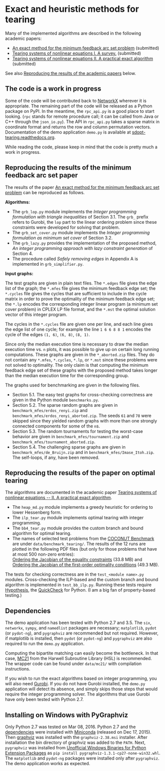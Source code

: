
Exact and heuristic methods for tearing
=======================================

Many of the implemented algorithms are described in the following 
academic papers:

  - [An exact method for the minimum feedback arc set problem](http://reliablecomputing.eu/baharev_minimum_feedback_arc_set.pdf) (submitted)
  - [Tearing systems of nonlinear equations I. A survey.](http://reliablecomputing.eu/baharev_tearing_survey.pdf) (submitted)
  - [Tearing systems of nonlinear equations II. A practical exact algorithm](http://reliablecomputing.eu/baharev_tearing_exact_algorithm.pdf) (submitted)

See also [Reproducing the results of the academic papers](#reproducing-the-results-of-minimum-feedback-arc-set-paper)
below.


The code is a work in progress
------------------------------

Some of the code will be contributed back to 
[NetworkX](http://networkx.github.io/documentation/latest/overview.html)
wherever it is appropriate. The remaining part of the code will be released 
as a Python package on PyPI. In the meantime, the `rpc_api.py` is a good place 
to start looking. (`rpc` stands for remote procedure call; it can be called from
Java or C++ through the `json_io.py`). The API in `rpc_api.py` takes a sparse
matrix in coordinate format and returns the row and column permutation vectors.
Documentation of the demo application `demo.py` is available at 
[sdopt-tearing.readthedocs.org](https://sdopt-tearing.readthedocs.org).

While reading the code, please keep in mind that the code is pretty much
a work in progress.


Reproducing the results of the minimum feedback arc set paper
-------------------------------------------------------------

The results of the paper
[An exact method for the minimum feedback arc set problem](http://reliablecomputing.eu/baharev_minimum_feedback_arc_set.pdf) 
can be reproduced as follows. 

**Algorithms:**

 - The `grb_lop.py` module implements the *Integer programming 
 formulation with triangle inequalities* of Section 3.1. The `grb_` 
 prefix refers to Gurobi, the `lop` part to the linear ordering problem 
 since these constraints were developed for solving that problem. 
 - The `grb_set_cover.py` module implements the *Integer programming 
 formulation as minimum set cover* of Section 3.2. 
 - The `grb_lazy.py` provides the implementation of the proposed method, 
 *An integer programming approach with lazy constraint generation* of Section 4.
 - The procedure called *Safely removing edges* in Appendix A is 
 implemented in `grb_simplifier.py`.

**Input graphs:**
 
The test graphs are given in plain text files. The `*.edges` file 
gives the edge list of the graph; the `*.mfes` file gives the minimum feedback
edge set; the `*.cycles` file gives the cycles that are sufficient to include in
the cycle matrix in order to prove the optimality of the minimum feedback edge 
set; the `*.lp` encodes the corresponding integer linear program (a minimum 
set cover problem) in CPLEX LP file format, and the `*.mst` the optimal 
solution vector of this integer program. 

The cycles in the `*.cycles` file are given one per line, and each line gives 
the edge list of one cycle; for example the line `1 6 6 8 8 1` encodes the 
cycle of the edges `(1, 6)`, `(6, 8)`, `(8, 1)`.

Since only the median execution time is necessary to draw the median execution 
time vs. `n` plots, it was possible to give up on certain long running 
computations. These graphs are given in the `*_aborted.zip` files. They do not 
contain any `*.mfes`, `*.cycles`, `*.lp`, or `*.mst` since these problems were 
not solved to optimality. The only claim is that computing the minimum feedback 
edge set of these graphs with the proposed method takes longer than the median 
execution time for the corresponding group.

The graphs used for benchmarking are given in the following files.
 
 - Section 5.1. The easy test graphs for cross-checking correctness are given in
 the Python module `benchmarks.py`. 
 - Section 5.2. The sparse random graphs are given in 
 `benchmark_mfes/erdos_renyi.zip` and 
 `benchmark_mfes/erdos_renyi_aborted.zip`. The seeds `61` and `78` were skipped 
 since they yielded random graphs with more than one strongly connected 
 components for some of the `n`s.
 - Section 5.3. The random tournaments for testing the worst-case behavior are 
 given in `benchmark_mfes/tournament.zip` and 
 `benchmark_mfes/tournament_aborted.zip`.
 - Section 5.4. The challenging sparse graphs are given in 
 `benchmark_mfes/de_Bruijn.zip` and in `benchmark_mfes/Imase_Itoh.zip`. The 
 self-loops, if any, have been removed.
 
 
Reproducing the results of the paper on optimal tearing
-------------------------------------------------------

The algorithms are documented in the academic paper
[Tearing systems of nonlinear equations -- II. A practical exact algorithm](http://reliablecomputing.eu/baharev_tearing_exact_algorithm.pdf).

 - The `heap_md.py` module implements a greedy heuristic for ordering to lower
 Hessenberg form.
 - The `ilp_tear.py` module implements optimal tearing with integer 
 programming.
 - The `bb4_tear.py` module provides the custom branch and bound 
 algorithm for optimal tearing.
 - The names of selected test problems from the 
 [COCONUT Benchmark](http://www.mat.univie.ac.at/~neum/glopt/coconut/Benchmark/Benchmark.html) 
 are under `data/benchmark_tearing/`. The results of the 12 runs are plotted in the 
 following PDF files (but only for those problems that have at most 
 500 non-zero entries):  
 [Ordering the Jacobian of the equality constraints](http://reliablecomputing.eu/constraint_jacobian_nz_500.pdf) (33.8 MB) and  
 [Ordering the Jacobian of the first-order optimality conditions](http://reliablecomputing.eu/first_order_opt_cond_nz_500.pdf) (49.3 MB).

The tests for checking correctness are in the `test_<module name>.py` 
modules. Cross-checking the ILP-based and the custom branch and bound 
algorithm is implemented in `test_bb_ilp.py`. Running these tests 
require [Hypothesis](https://hypothesis.readthedocs.io), the 
[QuickCheck](https://en.wikipedia.org/wiki/QuickCheck) for Python.
(I am a big fan of property-based testing.)


Dependencies
------------

The demo application has been tested with Python 2.7 and 3.5. The `six`,
`networkx`, `sympy`, and `namedlist` packages are necessary; 
`matplotlib`, `pydot` (or `pydot-ng`), and `pygraphviz` are 
recommended but not required. However, if matplotlib is installed, then
`pydot` (or `pydot-ng`) and `pygraphviz` are also required to run the 
`demo.py` application.

Computing the bipartite matching can easily become the bottleneck. In 
that case, [MC21](http://www.hsl.rl.ac.uk/catalogue/mc21.html) from 
the Harwell Subroutine Library (HSL) is recommended. The wrapper code 
can be found under `data/mc21/` with compilation instructions.

If you wish to run the exact algorithms based on integer programming, 
you will also need [Gurobi](http://www.gurobi.com/). If you do not have 
Gurobi installed, the `demo.py` application will detect its absence, and 
simply skips those steps that would require the integer programming 
solver. The algorithms that use Gurobi have only been tested with Python 
2.7.


Installing on Windows with PyGraphviz
-------------------------------------

Only Python 2.7 was tested on Mar 08, 2016. Python 2.7 and the 
[dependencies](#dependencies) were installed with 
[Miniconda](http://conda.pydata.org/miniconda.html) 
(released on Dec 17, 2015). Then 
[graphviz](http://www.graphviz.org/Download_windows.php) was installed 
with the `graphviz-2.38.msi` installer. After installation the bin 
directory of graphviz was added to the `PATH`. Next, `pygraphviz` was 
installed from 
[Unofficial Windows Binaries for Python Extension Packages](http://www.lfd.uci.edu/~gohlke/pythonlibs/#pygraphviz)
as `pip install pygraphviz-1.3.1-cp27-none-win32.whl`.
The `matplotlib` and `pydot-ng` packages were installed only after
`pygraphviz`. The demo application works as expected.

